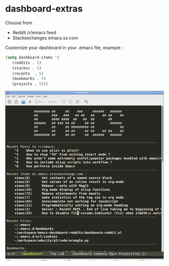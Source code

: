 # dashboard-extras

Choose from

* Reddit /r/emacs feed
* Stackexchanges emacs.sx.com 

Customize your dashboard in your .emacs file, example : 
```lisp
(setq dashboard-items '(
   (reddits . 5)
   (stackxc . 5)
   (recents  . 5)
   (bookmarks . 5)
   (projects . 5)))
```


![Screenshot](screenshot.png?raw=true "Screenshot")
